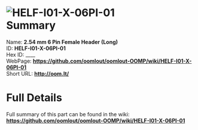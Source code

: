 
![HELF-I01-X-06PI-01](https://github.com/oomlout/oomlout-OOMP/blob/master/parts/HELF-I01-X-06PI-01/HELF-I01-X-06PI-01_420.jpg)   
Summary
=================
  
Name: __2.54 mm 6 Pin Female Header (Long)__    
ID: __HELF-I01-X-06PI-01__   
Hex ID: ____   
WebPage: __https://github.com/oomlout/oomlout-OOMP/wiki/HELF-I01-X-06PI-01__   
Short URL: __http://oom.lt/__   

Full Details
==========================
Full summary of this part can be found in the wiki:   
__https://github.com/oomlout/oomlout-OOMP/wiki/HELF-I01-X-06PI-01__    

